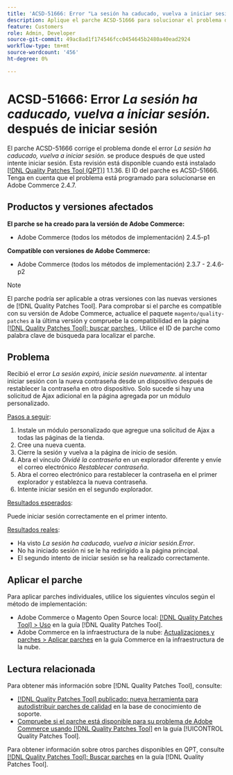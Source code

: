 ```yaml
---
title: 'ACSD-51666: Error "La sesión ha caducado, vuelva a iniciar sesión". después de iniciar sesión'
description: Aplique el parche ACSD-51666 para solucionar el problema de Adobe Commerce donde el error * La sesión ha caducado, vuelva a iniciar sesión.* se produce después de intentar iniciar sesión.
feature: Customers
role: Admin, Developer
source-git-commit: 49ac8ad1f174546fcc0454645b2480a40ead2924
workflow-type: tm+mt
source-wordcount: '456'
ht-degree: 0%

---
```


# ACSD-51666: Error *La sesión ha caducado, vuelva a iniciar sesión.* después de iniciar sesión

El parche ACSD-51666 corrige el problema donde el error *La sesión ha caducado, vuelva a iniciar sesión.* se produce después de que usted intente iniciar sesión. Esta revisión está disponible cuando está instalado [[!DNL Quality Patches Tool (QPT)]](https://experienceleague.adobe.com/en/docs/commerce-knowledge-base/kb/announcements/commerce-announcements/magento-quality-patches-released-new-tool-to-self-serve-quality-patches) 1.1.36. El ID del parche es ACSD-51666. Tenga en cuenta que el problema está programado para solucionarse en Adobe Commerce 2.4.7.

## Productos y versiones afectados

**El parche se ha creado para la versión de Adobe Commerce:**

* Adobe Commerce (todos los métodos de implementación) 2.4.5-p1

**Compatible con versiones de Adobe Commerce:**

* Adobe Commerce (todos los métodos de implementación) 2.3.7 - 2.4.6-p2

>[!NOTE]
>
>El parche podría ser aplicable a otras versiones con las nuevas versiones de [!DNL Quality Patches Tool]. Para comprobar si el parche es compatible con su versión de Adobe Commerce, actualice el paquete `magento/quality-patches` a la última versión y compruebe la compatibilidad en la página [[!DNL Quality Patches Tool]: buscar parches ](https://experienceleague.adobe.com/tools/commerce-quality-patches/index.html). Utilice el ID de parche como palabra clave de búsqueda para localizar el parche.

## Problema

Recibió el error *La sesión expiró, inicie sesión nuevamente.* al intentar iniciar sesión con la nueva contraseña desde un dispositivo después de restablecer la contraseña en otro dispositivo. Solo sucede si hay una solicitud de Ajax adicional en la página agregada por un módulo personalizado.

<u>Pasos a seguir</u>:

1. Instale un módulo personalizado que agregue una solicitud de Ajax a todas las páginas de la tienda.
1. Cree una nueva cuenta.
1. Cierre la sesión y vuelva a la página de inicio de sesión.
1. Abra el vínculo *Olvidé la contraseña* en un explorador diferente y envíe el correo electrónico *Restablecer contraseña*.
1. Abra el correo electrónico para restablecer la contraseña en el primer explorador y establezca la nueva contraseña.
1. Intente iniciar sesión en el segundo explorador.

<u>Resultados esperados</u>:

Puede iniciar sesión correctamente en el primer intento.

<u>Resultados reales</u>:

* Ha visto *La sesión ha caducado, vuelva a iniciar sesión.Error*.
* No ha iniciado sesión ni se le ha redirigido a la página principal.
* El segundo intento de iniciar sesión se ha realizado correctamente.

## Aplicar el parche

Para aplicar parches individuales, utilice los siguientes vínculos según el método de implementación:

* Adobe Commerce o Magento Open Source local: [[!DNL Quality Patches Tool] > Uso](https://experienceleague.adobe.com/docs/commerce-operations/tools/quality-patches-tool/usage.html) en la guía [!DNL Quality Patches Tool].
* Adobe Commerce en la infraestructura de la nube: [Actualizaciones y parches > Aplicar parches](https://experienceleague.adobe.com/docs/commerce-cloud-service/user-guide/develop/upgrade/apply-patches.html) en la guía Commerce en la infraestructura de la nube.

## Lectura relacionada

Para obtener más información sobre [!DNL Quality Patches Tool], consulte:

* [[!DNL Quality Patches Tool] publicado: nueva herramienta para autodistribuir parches de calidad](https://experienceleague.adobe.com/en/docs/commerce-knowledge-base/kb/announcements/commerce-announcements/magento-quality-patches-released-new-tool-to-self-serve-quality-patches) en la base de conocimiento de soporte.
* [Compruebe si el parche está disponible para su problema de Adobe Commerce usando [!DNL Quality Patches Tool]](/help/tools/quality-patches-tool/patches-available-in-qpt/check-patch-for-magento-issue-with-magento-quality-patches.md) en la guía [!UICONTROL Quality Patches Tool].


Para obtener información sobre otros parches disponibles en QPT, consulte [[!DNL Quality Patches Tool]: Buscar parches](https://experienceleague.adobe.com/tools/commerce-quality-patches/index.html) en la guía [!DNL Quality Patches Tool].
